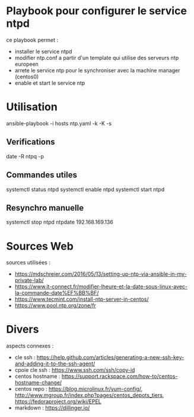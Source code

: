 # Playbook pour configurer le service ntpd
ce playbook permet :

-  installer le service ntpd
-  modifier ntp.conf a partir d'un template qui utilise des serveurs ntp europeen
-  arrete le service ntp pour le synchroniser avec la machine manager (centos0)
-  enable et start le service ntp

# Utilisation

ansible-playbook -i hosts ntp.yaml -k -K -s


## Verifications
date -R
ntpq -p

## Commandes utiles  
systemctl status ntpd
systemctl enable ntpd
systemctl start ntpd

## Resynchro manuelle
systemctl stop ntpd
ntpdate 192.168.169.136


# Sources Web
sources utilisées : 
- https://mdschreier.com/2016/05/13/setting-up-ntp-via-ansible-in-my-private-lab/
- https://www.it-connect.fr/modifier-lheure-et-la-date-sous-linux-avec-la-commande-date%EF%BB%BF/
- https://www.tecmint.com/install-ntp-server-in-centos/
- https://www.pool.ntp.org/zone/fr


# Divers

aspects connexes : 
- cle ssh : https://help.github.com/articles/generating-a-new-ssh-key-and-adding-it-to-the-ssh-agent/
- cpoie cle ssh : https://www.ssh.com/ssh/copy-id
- centos hostname : https://support.rackspace.com/how-to/centos-hostname-change/
- centos repo : https://blog.microlinux.fr/yum-config/, http://www.mgroup.fr/index.php?pages/centos_depots_tiers, https://fedoraproject.org/wiki/EPEL
- markdown : https://dillinger.io/


